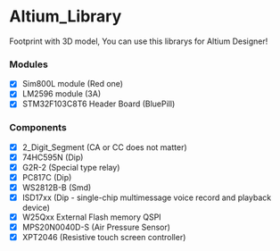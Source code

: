 # Altium_Library

 Footprint with 3D model, You can use this librarys for Altium Designer!
 
 ### Modules
- [x] Sim800L module (Red one)
- [x] LM2596 module (3A)
- [x] STM32F103C8T6 Header Board (BluePill)

### Components
- [x] 2_Digit_Segment (CA or CC does not matter)
- [x] 74HC595N (Dip)
- [x] G2R-2 (Special type relay)
- [x] PC817C (Dip)
- [x] WS2812B-B (Smd)
- [x] ISD17xx (Dip - single-chip multimessage voice record and playback device)
- [x] W25Qxx External Flash memory QSPI
- [x] MPS20N0040D-S (Air Pressure Sensor)
- [x] XPT2046 (Resistive touch screen controller)
